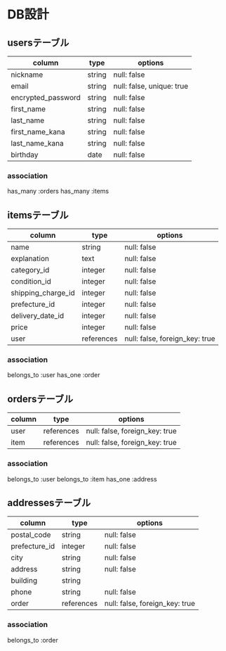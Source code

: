 # DB設計

## usersテーブル

| column                    | type    | options                   |
| ------------------------- | ------- | ------------------------- |
| nickname                  | string  | null: false               |
| email                     | string  | null: false, unique: true |
| encrypted_password        | string  | null: false               |
| first_name                | string  | null: false               |
| last_name                 | string  | null: false               |
| first_name_kana           | string  | null: false               |
| last_name_kana            | string  | null: false               |
| birthday                  | date    | null: false               |

### association
has_many :orders
has_many :items

## itemsテーブル

| column             | type       | options                        |
| ------------------ | ---------- | ------------------------------ |
| name               | string     | null: false                    |
| explanation        | text       | null: false                    |
| category_id        | integer    | null: false                    | 
| condition_id       | integer    | null: false                    |
| shipping_charge_id | integer    | null: false                    |
| prefecture_id      | integer    | null: false                    |
| delivery_date_id   | integer    | null: false                    |
| price              | integer    | null: false                    |
| user               | references | null: false, foreign_key: true |

### association
belongs_to :user
has_one :order

## ordersテーブル

| column        | type       | options                        |
| ------------- | ---------- | ------------------------------ |
| user          | references | null: false, foreign_key: true |
| item          | references | null: false, foreign_key: true |

### association 
belongs_to :user
belongs_to :item
has_one :address

## addressesテーブル

| column             | type       | options                        |
| ------------------ | ---------- | ------------------------------ |
| postal_code        | string     | null: false                    |
| prefecture_id      | integer    | null: false                    |
| city               | string     | null: false                    | 
| address            | string     | null: false                    | 
| building           | string     |                                |
| phone              | string     | null: false                    |
| order              | references | null: false, foreign_key: true |

### association
belongs_to :order
